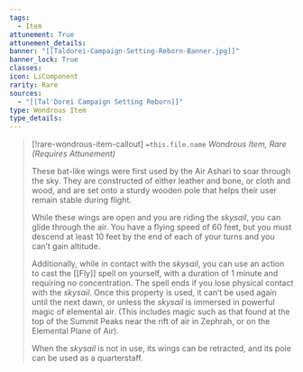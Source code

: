 ```yaml
---
tags:
  - Item
attunement: True
attunement_details: 
banner: "[[Taldorei-Campaign-Setting-Reborn-Banner.jpg]]"
banner_lock: True
classes:
icon: LiComponent
rarity: Rare
sources:
  - "[[Tal'Dorei Campaign Setting Reborn]]"
type: Wondrous Item
type_details: 
---
```

>[!rare-wondrous-item-callout] `=this.file.name`
>*Wondrous Item, Rare (Requires Attunement)*
>
>These bat-like wings were first used by the Air Ashari to soar through the sky. They are constructed of either leather and bone, or cloth and wood, and are set onto a sturdy wooden pole that helps their user remain stable during flight.
>
>While these wings are open and you are riding the *skysail*, you can glide through the air. You have a flying speed of 60 feet, but you must descend at least 10 feet by the end of each of your turns and you can’t gain altitude.
>
>Additionally, while in contact with the *skysail*, you can use an action to cast the [[Fly]] spell on yourself, with a duration of 1 minute and requiring no concentration. The spell ends if you lose physical contact with the *skysail*. Once this property is used, it can’t be used again until the next dawn, or unless the *skysail* is immersed in powerful magic of elemental air. (This includes magic such as that found at the top of the Summit Peaks near the rift of air in Zephrah, or on the Elemental Plane of Air).
>
>When the *skysail* is not in use, its wings can be retracted, and its pole can be used as a quarterstaff.
>
>
